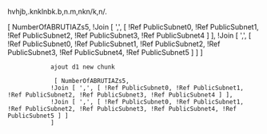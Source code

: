hvhjb,.knklnbk.b,n.m,nkn/k,n/.

 [ NumberOfABRUTIAZs5,
                !Join [ ',', [ !Ref PublicSubnet0, !Ref PublicSubnet1, !Ref PublicSubnet2, !Ref PublicSubnet3, !Ref PublicSubnet4 ] ],
                !Join [ ',', [ !Ref PublicSubnet0, !Ref PublicSubnet1, !Ref PublicSubnet2, !Ref PublicSubnet3, !Ref PublicSubnet4, !Ref PublicSubnet5 ] ]
                ]

                ajout d1 new chunk

                 [ NumberOfABRUTIAZs5,
                !Join [ ',', [ !Ref PublicSubnet0, !Ref PublicSubnet1, !Ref PublicSubnet2, !Ref PublicSubnet3, !Ref PublicSubnet4 ] ],
                !Join [ ',', [ !Ref PublicSubnet0, !Ref PublicSubnet1, !Ref PublicSubnet2, !Ref PublicSubnet3, !Ref PublicSubnet4, !Ref PublicSubnet5 ] ]
                ]